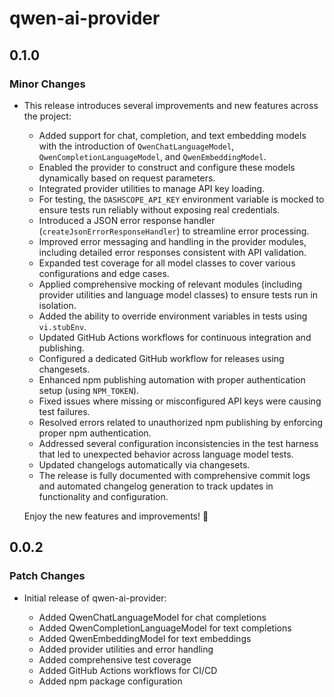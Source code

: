 # qwen-ai-provider

## 0.1.0

### Minor Changes

- This release introduces several improvements and new features across the project:

  - Added support for chat, completion, and text embedding models with the introduction of `QwenChatLanguageModel`, `QwenCompletionLanguageModel`, and `QwenEmbeddingModel`.
  - Enabled the provider to construct and configure these models dynamically based on request parameters.
  - Integrated provider utilities to manage API key loading.
  - For testing, the `DASHSCOPE_API_KEY` environment variable is mocked to ensure tests run reliably without exposing real credentials.
  - Introduced a JSON error response handler (`createJsonErrorResponseHandler`) to streamline error processing.
  - Improved error messaging and handling in the provider modules, including detailed error responses consistent with API validation.
  - Expanded test coverage for all model classes to cover various configurations and edge cases.
  - Applied comprehensive mocking of relevant modules (including provider utilities and language model classes) to ensure tests run in isolation.
  - Added the ability to override environment variables in tests using `vi.stubEnv`.
  - Updated GitHub Actions workflows for continuous integration and publishing.
  - Configured a dedicated GitHub workflow for releases using changesets.
  - Enhanced npm publishing automation with proper authentication setup (using `NPM_TOKEN`).
  - Fixed issues where missing or misconfigured API keys were causing test failures.
  - Resolved errors related to unauthorized npm publishing by enforcing proper npm authentication.
  - Addressed several configuration inconsistencies in the test harness that led to unexpected behavior across language model tests.
  - Updated changelogs automatically via changesets.
  - The release is fully documented with comprehensive commit logs and automated changelog generation to track updates in functionality and configuration.

  Enjoy the new features and improvements! 🎉

## 0.0.2

### Patch Changes

- Initial release of qwen-ai-provider:

  - Added QwenChatLanguageModel for chat completions
  - Added QwenCompletionLanguageModel for text completions
  - Added QwenEmbeddingModel for text embeddings
  - Added provider utilities and error handling
  - Added comprehensive test coverage
  - Added GitHub Actions workflows for CI/CD
  - Added npm package configuration
